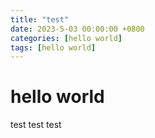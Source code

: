 ```yaml
---
title: "test"
date: 2023-5-03 00:00:00 +0800
categories: [hello world]
tags: [hello world]
---
```

 
# hello world

test test test

